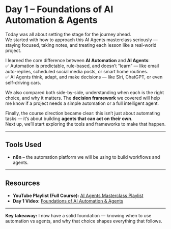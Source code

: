 # Day 1 – Foundations of AI Automation & Agents

Today was all about setting the stage for the journey ahead.  
We started with how to approach this AI Agents masterclass seriously — staying focused, taking notes, and treating each lesson like a real-world project.

I learned the core difference between **AI Automation** and **AI Agents**:  
✅ Automation is predictable, rule-based, and doesn’t “learn” — like email auto-replies, scheduled social media posts, or smart home routines.  
✅ AI Agents think, adapt, and make decisions — like Siri, ChatGPT, or even self-driving cars.

We also compared both side-by-side, understanding when each is the right choice, and why it matters. The **decision framework** we covered will help me know if a project needs a simple automation or a full intelligent agent.

Finally, the course direction became clear: this isn’t just about automating tasks — it’s about building **agents that can act on their own**.  
Next up, we’ll start exploring the tools and frameworks to make that happen.

---

## Tools Used
- **n8n** – the automation platform we will be using to build workflows and agents.

---

## Resources
- **YouTube Playlist (Full Course):** [AI Agents Masterclass Playlist](https://youtube.com/playlist?list=PLwdhOAfEpxTaHqf_o0waIy-EPz0PWEvFh&si=Jd125zWc1zOaKy-n)  
- **Day 1 Video:** [Foundations of AI Automation & Agents](https://youtu.be/dhhVxJ_qUPc?si=GsPiHpFxNK6_pQP9)

---

**Key takeaway:** I now have a solid foundation — knowing when to use automation vs agents, and why that choice shapes everything that follows.
